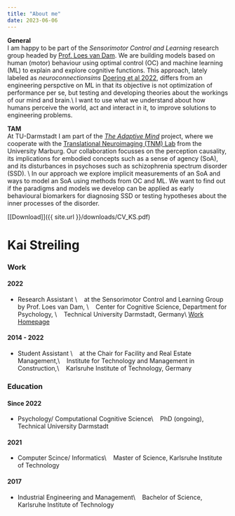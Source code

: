 ```yaml
---
title: "About me"
date: 2023-06-06
---
```


<b>General</b> <br/>
I am happy to be part of the <i>Sensorimotor Control and Learning</i> research group headed by [Prof. Loes van Dam](https://www.psychologie.tu-darmstadt.de/institut_psy/personen_psy/personen_psy_detail_71552.de.jsp). We are building models based on human (motor) behaviour using optimal control (OC) and machine learning (ML) to explain and explore cognitive functions. This approach, lately labeled as <i>neuroconnectionsims</i> [Doering et al 2022](https://arxiv.org/abs/2209.03718), differs from an engineering perspctive on ML in that its objective is not optimization of performance per se, but testing and developing theories about the workings of our mind and brain.\\
I want to use what we understand about how humans perceive the world, act and interact in it, to improve solutions to engineering problems.

<b>TAM</b> <br/>
At TU-Darmstadt I am part of the <i>[The Adaptive Mind](https://www.theadaptivemind.de/)</i> project, where we cooperate with the [Translational Neuroimaging (TNM) Lab](https://tnm-lab.com/) from the University Marburg. Our collaboration focusses on the perception causality, its implications for embodied concepts such as a sense of agency (SoA), and its disturbances in psychoses such as schizophrenia spectrum disorder (SSD). \\
In our approach we explore implicit measurements of an SoA and ways to model an SoA using methods from OC and ML. We want to find out if the paradigms and models we develop can be applied as early behavioural biomarkers for diagnosing SSD or testing hypotheses about the inner processes of the disorder.


[\[Download\]]({{ site.url }}/downloads/CV_KS.pdf)

# Kai Streiling

### Work

#### 2022

* Research Assistant \\
&nbsp;&nbsp;&nbsp;at the Sensorimotor Control and Learning Group by Prof. Loes van Dam, \\
&nbsp;&nbsp;&nbsp;Center for Cognitive Science, Department for Psychology, \\
&nbsp;&nbsp;&nbsp;Technical University Darmstadt, Germany\\
[Work Homepage](https://www.psychologie.tu-darmstadt.de/sensorimotor/home_sensorimotor/people_sensorimotor/people_details_75584.en.jsp)

#### 2014 - 2022

* Student Assistant \\
&nbsp;&nbsp;&nbsp;at the Chair for Facility and Real Estate Management,\\
&nbsp;&nbsp;&nbsp;Institute for Technology and Management in Construction,\\
&nbsp;&nbsp;&nbsp;Karlsruhe Institute of Technology, Germany

### Education

#### Since 2022
* Psychology/ Computational Cognitive Science\\
&nbsp;&nbsp;&nbsp;PhD (ongoing), Technical University Darmstadt

#### 2021 

* Computer Scince/ Informatics\\
&nbsp;&nbsp;&nbsp;Master of Science, Karlsruhe Institute of Technology

#### 2017

* Industrial Engineering and Management\\
&nbsp;&nbsp;&nbsp;Bachelor of Science, Karlsruhe Institute of Technology
